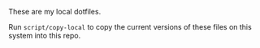 These are my local dotfiles.

Run `script/copy-local` to copy the current versions of these files on this system into this repo.